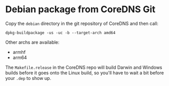# Debian package from CoreDNS Git

Copy the `debian` directory in the git repository of CoreDNS and then call:

~~~
dpkg-buildpackage -us -uc -b --target-arch amd64
~~~

Other archs are available:

* armhf
* arm64

The `Makefile.release` in the CoreDNS repo will build Darwin and Windows builds before it goes onto
the Linux build, so you'll have to wait a bit before your `.dep` to show up.
